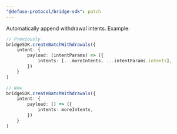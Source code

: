 ```yaml
---
"@defuse-protocol/bridge-sdk": patch
---
```


Automatically append withdrawal intents. Example:

```typescript
// Previously
bridgeSDK.createBatchWithdrawals({
    intent: {
        payload: (intentParams) => ({
            intents: [...moreIntents, ...intentParams.intents],
        })
    }
)

// Now
bridgeSDK.createBatchWithdrawals({
    intent: {
        payload: () => ({
            intents: moreIntents,
        })
    }
)
```
